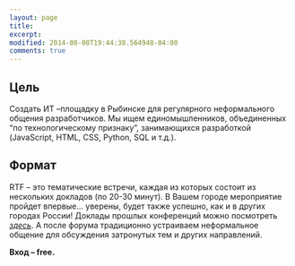 ```yaml
---
layout: page
title: 
excerpt: 
modified: 2014-08-08T19:44:38.564948-04:00
comments: true
---
```


Цель
----

Создать ИТ –площадку в Рыбинске для регулярного неформального общения разработчиков. Мы ищем единомышленников, объединенных “по технологическому признаку”, занимающихся разработкой (JavaScript, HTML, CSS, Python, SQL и т.д.).

Формат
------

RTF – это тематические встречи, каждая из которых состоит из нескольких докладов (по 20-30 минут). В Вашем городе мероприятие пройдет впервые... уверены, будет также успешно, как и в других  городах  России!  Доклады  прошлых  конференций  можно  посмотреть <a href="http://rtf.tensor.ru/events/" data-twf-placeholder="yes">_здесь_</a>.  А  после форума традиционно  устраиваем  неформальное  общение  для  обсуждения  затронутых  тем  и других направлений.



__Вход – free.__